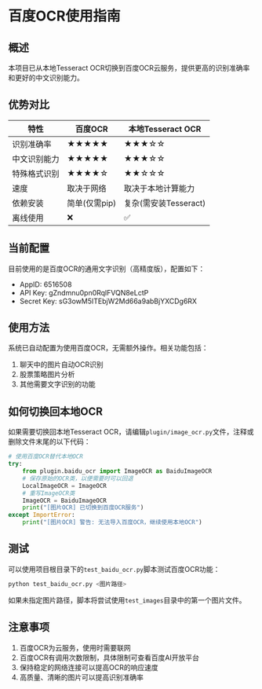 # 百度OCR使用指南

## 概述

本项目已从本地Tesseract OCR切换到百度OCR云服务，提供更高的识别准确率和更好的中文识别能力。

## 优势对比

| 特性 | 百度OCR | 本地Tesseract OCR |
|------|---------|-------------------|
| 识别准确率 | ★★★★★ | ★★★☆☆ |
| 中文识别能力 | ★★★★★ | ★★★☆☆ |
| 特殊格式识别 | ★★★★☆ | ★★☆☆☆ |
| 速度 | 取决于网络 | 取决于本地计算能力 |
| 依赖安装 | 简单(仅需pip) | 复杂(需安装Tesseract) |
| 离线使用 | ❌ | ✅ |

## 当前配置

目前使用的是百度OCR的通用文字识别（高精度版），配置如下：

- AppID: 6516508
- API Key: gZndmnu0pn0RqlFVQN8eLctP
- Secret Key: sG3owM5ITEbjW2Md66a9abBjYXCDg6RX

## 使用方法

系统已自动配置为使用百度OCR，无需额外操作。相关功能包括：

1. 聊天中的图片自动OCR识别
2. 股票策略图片分析
3. 其他需要文字识别的功能

## 如何切换回本地OCR

如果需要切换回本地Tesseract OCR，请编辑`plugin/image_ocr.py`文件，注释或删除文件末尾的以下代码：

```python
# 使用百度OCR替代本地OCR
try:
    from plugin.baidu_ocr import ImageOCR as BaiduImageOCR
    # 保存原始的OCR类，以便需要时可以回退
    LocalImageOCR = ImageOCR
    # 重写ImageOCR类
    ImageOCR = BaiduImageOCR
    print("[图片OCR] 已切换到百度OCR服务")
except ImportError:
    print("[图片OCR] 警告: 无法导入百度OCR，继续使用本地OCR")
```

## 测试

可以使用项目根目录下的`test_baidu_ocr.py`脚本测试百度OCR功能：

```bash
python test_baidu_ocr.py <图片路径>
```

如果未指定图片路径，脚本将尝试使用`test_images`目录中的第一个图片文件。

## 注意事项

1. 百度OCR为云服务，使用时需要联网
2. 百度OCR有调用次数限制，具体限制可查看百度AI开放平台
3. 保持稳定的网络连接可以提高OCR的响应速度
4. 高质量、清晰的图片可以提高识别准确率 